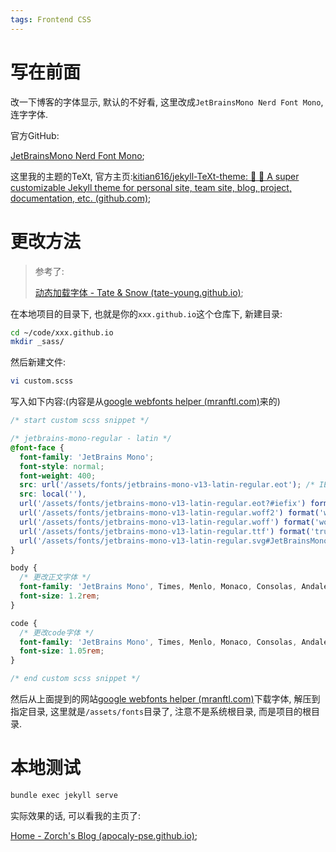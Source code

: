 ```yaml
---
tags: Frontend CSS
---
```


# 写在前面

改一下博客的字体显示, 默认的不好看, 这里改成`JetBrainsMono Nerd Font Mono`, 连字字体. 

官方GitHub:

[JetBrainsMono Nerd Font Mono](https://github.com/ryanoasis/nerd-fonts/blob/master/patched-fonts/JetBrainsMono/Ligatures/Regular/complete/JetBrains%20Mono%20Regular%20Nerd%20Font%20Complete%20Mono.ttf);

这里我的主题的TeXt, 官方主页:[kitian616/jekyll-TeXt-theme: 💎 🐳 A super customizable Jekyll theme for personal site, team site, blog, project, documentation, etc. (github.com)](https://github.com/kitian616/jekyll-TeXt-theme);

# 更改方法

>   参考了:
>
>   [动态加载字体 - Tate & Snow (tate-young.github.io)](https://tate-young.github.io/2020/08/26/css-font-face.html);

在本地项目的目录下, 也就是你的`xxx.github.io`这个仓库下, 新建目录:

```bash
cd ~/code/xxx.github.io
mkdir _sass/
```



然后新建文件:

```bash
vi custom.scss
```

写入如下内容:(内容是从[google webfonts helper (mranftl.com)](https://gwfh.mranftl.com/fonts/jetbrains-mono?subsets=latin)来的)

```scss
/* start custom scss snippet */

/* jetbrains-mono-regular - latin */
@font-face {
  font-family: 'JetBrains Mono';
  font-style: normal;
  font-weight: 400;
  src: url('/assets/fonts/jetbrains-mono-v13-latin-regular.eot'); /* IE9 Compat Modes */
  src: local(''),
  url('/assets/fonts/jetbrains-mono-v13-latin-regular.eot?#iefix') format('embedded-opentype'), /* IE6-IE8 */
  url('/assets/fonts/jetbrains-mono-v13-latin-regular.woff2') format('woff2'), /* Super Modern Browsers */
  url('/assets/fonts/jetbrains-mono-v13-latin-regular.woff') format('woff'), /* Modern Browsers */
  url('/assets/fonts/jetbrains-mono-v13-latin-regular.ttf') format('truetype'), /* Safari, Android, iOS */
  url('/assets/fonts/jetbrains-mono-v13-latin-regular.svg#JetBrainsMono') format('svg'); /* Legacy iOS */
}

body {
  /* 更改正文字体 */
  font-family: 'JetBrains Mono', Times, Menlo, Monaco, Consolas, Andale Mono, lucida console, Courier New, monospace;
  font-size: 1.2rem;
}

code {
  /* 更改code字体 */
  font-family: 'JetBrains Mono', Times, Menlo, Monaco, Consolas, Andale Mono, lucida console, Courier New, monospace;
  font-size: 1.05rem;
}

/* end custom scss snippet */
```

然后从上面提到的网站[google webfonts helper (mranftl.com)](https://gwfh.mranftl.com/fonts/jetbrains-mono?subsets=latin)下载字体, 解压到指定目录, 这里就是`/assets/fonts`目录了, 注意不是系统根目录, 而是项目的根目录. 



# 本地测试

```bash
bundle exec jekyll serve
```

实际效果的话, 可以看我的主页了:

[Home - Zorch's Blog (apocaly-pse.github.io)](https://apocaly-pse.github.io/);

